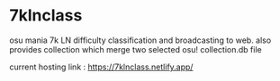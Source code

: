 # 7klnclass
osu mania 7k LN difficulty classification and broadcasting to web. 
also provides collection which merge two selected osu! collection.db file

current hosting link : https://7klnclass.netlify.app/
